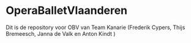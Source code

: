 # OperaBalletVlaanderen
Dit is de repository voor OBV van Team Kanarie (Frederik Cypers, Thijs Bremeesch, Janna de Valk en Anton Kindt )

